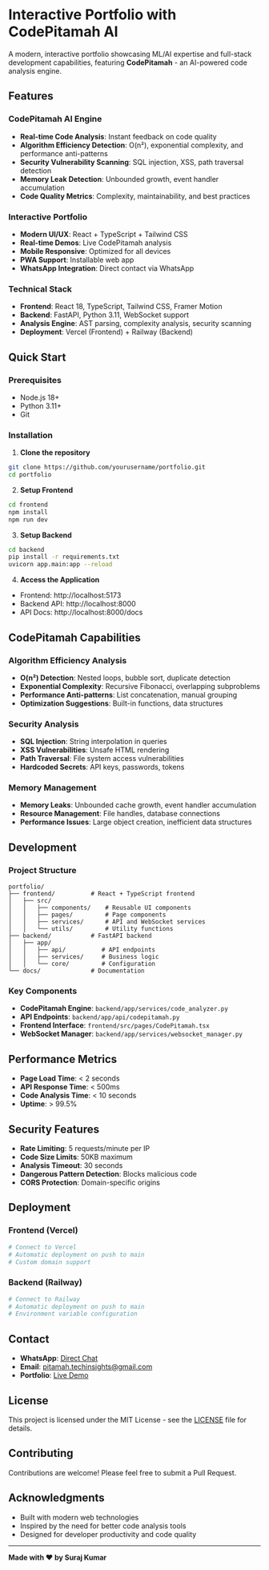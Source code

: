 # Interactive Portfolio with CodePitamah AI

A modern, interactive portfolio showcasing ML/AI expertise and full-stack development capabilities, featuring **CodePitamah** - an AI-powered code analysis engine.

## Features

### **CodePitamah AI Engine**
- **Real-time Code Analysis**: Instant feedback on code quality
- **Algorithm Efficiency Detection**: O(n²), exponential complexity, and performance anti-patterns
- **Security Vulnerability Scanning**: SQL injection, XSS, path traversal detection
- **Memory Leak Detection**: Unbounded growth, event handler accumulation
- **Code Quality Metrics**: Complexity, maintainability, and best practices

### **Interactive Portfolio**
- **Modern UI/UX**: React + TypeScript + Tailwind CSS
- **Real-time Demos**: Live CodePitamah analysis
- **Mobile Responsive**: Optimized for all devices
- **PWA Support**: Installable web app
- **WhatsApp Integration**: Direct contact via WhatsApp

### **Technical Stack**
- **Frontend**: React 18, TypeScript, Tailwind CSS, Framer Motion
- **Backend**: FastAPI, Python 3.11, WebSocket support
- **Analysis Engine**: AST parsing, complexity analysis, security scanning
- **Deployment**: Vercel (Frontend) + Railway (Backend)

## Quick Start

### Prerequisites
- Node.js 18+
- Python 3.11+
- Git

### Installation

1. **Clone the repository**
```bash
git clone https://github.com/yourusername/portfolio.git
cd portfolio
```

2. **Setup Frontend**
```bash
cd frontend
npm install
npm run dev
```

3. **Setup Backend**
```bash
cd backend
pip install -r requirements.txt
uvicorn app.main:app --reload
```

4. **Access the Application**
- Frontend: http://localhost:5173
- Backend API: http://localhost:8000
- API Docs: http://localhost:8000/docs

## CodePitamah Capabilities

### Algorithm Efficiency Analysis
- **O(n²) Detection**: Nested loops, bubble sort, duplicate detection
- **Exponential Complexity**: Recursive Fibonacci, overlapping subproblems
- **Performance Anti-patterns**: List concatenation, manual grouping
- **Optimization Suggestions**: Built-in functions, data structures

### Security Analysis
- **SQL Injection**: String interpolation in queries
- **XSS Vulnerabilities**: Unsafe HTML rendering
- **Path Traversal**: File system access vulnerabilities
- **Hardcoded Secrets**: API keys, passwords, tokens

### Memory Management
- **Memory Leaks**: Unbounded cache growth, event handler accumulation
- **Resource Management**: File handles, database connections
- **Performance Issues**: Large object creation, inefficient data structures

## Development

### Project Structure
```
portfolio/
├── frontend/          # React + TypeScript frontend
│   ├── src/
│   │   ├── components/    # Reusable UI components
│   │   ├── pages/         # Page components
│   │   ├── services/      # API and WebSocket services
│   │   └── utils/         # Utility functions
├── backend/           # FastAPI backend
│   ├── app/
│   │   ├── api/          # API endpoints
│   │   ├── services/     # Business logic
│   │   └── core/         # Configuration
└── docs/              # Documentation
```

### Key Components
- **CodePitamah Engine**: `backend/app/services/code_analyzer.py`
- **API Endpoints**: `backend/app/api/codepitamah.py`
- **Frontend Interface**: `frontend/src/pages/CodePitamah.tsx`
- **WebSocket Manager**: `backend/app/services/websocket_manager.py`

## Performance Metrics

- **Page Load Time**: < 2 seconds
- **API Response Time**: < 500ms
- **Code Analysis Time**: < 10 seconds
- **Uptime**: > 99.5%

## Security Features

- **Rate Limiting**: 5 requests/minute per IP
- **Code Size Limits**: 50KB maximum
- **Analysis Timeout**: 30 seconds
- **Dangerous Pattern Detection**: Blocks malicious code
- **CORS Protection**: Domain-specific origins

## Deployment

### Frontend (Vercel)
```bash
# Connect to Vercel
# Automatic deployment on push to main
# Custom domain support
```

### Backend (Railway)
```bash
# Connect to Railway
# Automatic deployment on push to main
# Environment variable configuration
```

## Contact

- **WhatsApp**: [Direct Chat](https://wa.me/919035767307)
- **Email**: pitamah.techinsights@gmail.com
- **Portfolio**: [Live Demo](https://your-domain.vercel.app)

## License

This project is licensed under the MIT License - see the [LICENSE](LICENSE) file for details.

## Contributing

Contributions are welcome! Please feel free to submit a Pull Request.

## Acknowledgments

- Built with modern web technologies
- Inspired by the need for better code analysis tools
- Designed for developer productivity and code quality

---

**Made with ❤️ by Suraj Kumar**
